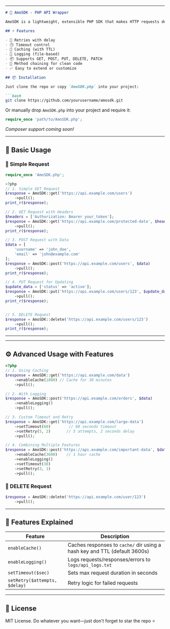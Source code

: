 
---

```markdown
# 🧠 AmoSDK - PHP API Wrapper

AmoSDK is a lightweight, extensible PHP SDK that makes HTTP requests dead simple. Built with dev-friendly features like method chaining, retry logic, caching, logging, and more.

## ⚡ Features

- 🔁 Retries with delay
- 🕓 Timeout control
- 📁 Caching (with TTL)
- 📜 Logging (file-based)
- 📦 Supports GET, POST, PUT, DELETE, PATCH
- 🔗 Method chaining for clean code
- ✅ Easy to extend or customize

## 📦 Installation

Just clone the repo or copy `AmoSDK.php` into your project:

```bash
git clone https://github.com/yourusername/amosdk.git
```

Or manually drop `AmoSDK.php` into your project and require it:

```php
require_once 'path/to/AmoSDK.php';
```

_Composer support coming soon!_

---

## 🚀 Basic Usage

### 🔹 Simple Request



```php
require_once 'AmoSDK.php';

<?php
// 1. Simple GET Request
$response = AmoSDK::get('https://api.example.com/users')
    ->pull();
print_r($response);

// 2. GET Request with Headers
$headers = ['Authorization: Bearer your_token'];
$response = AmoSDK::get('https://api.example.com/protected-data', $headers)
    ->pull();
print_r($response);

// 3. POST Request with Data
$data = [
    'username' => 'john_doe',
    'email' => 'john@example.com'
];
$response = AmoSDK::post('https://api.example.com/users', $data)
    ->pull();
print_r($response);

// 4. PUT Request for Updating
$update_data = ['status' => 'active'];
$response = AmoSDK::put('https://api.example.com/users/123', $update_data)
    ->pull();
print_r($response);


// 5. DELETE Request
$response = AmoSDK::delete('https://api.example.com/users/123')
    ->pull();
print_r($response);
```

---


---

## ⚙️ Advanced Usage with Features



```php
<?php
// 1. Using Caching
$response = AmoSDK::get('https://api.example.com/data')
    ->enableCache(1800) // Cache for 30 minutes
    ->pull();

// 2. With Logging
$response = AmoSDK::post('https://api.example.com/orders', $data)
    ->enableLogging()
    ->pull();

// 3. Custom Timeout and Retry
$response = AmoSDK::get('https://api.example.com/large-data')
    ->setTimeout(60)        // 60 seconds timeout
    ->setRetry(5, 2)       // 5 attempts, 2 seconds delay
    ->pull();

// 4. Combining Multiple Features
$response = AmoSDK::post('https://api.example.com/important-data', $data)
    ->enableCache(3600)    // 1 hour cache
    ->enableLogging()
    ->setTimeout(30)
    ->setRetry(3, 1)
    ->pull();
```

### 🔸 DELETE Request

```php
$response = AmoSDK::delete('https://api.example.com/user/123')
    ->pull();
```

---

## 🧪 Features Explained

| Feature         | Description                                                                 |
|----------------|-----------------------------------------------------------------------------|
| `enableCache()` | Caches responses to `cache/` dir using a hash key and TTL (default 3600s)  |
| `enableLogging()` | Logs requests/responses/errors to `logs/api_logs.txt`                     |
| `setTimeout($sec)` | Sets max request duration in seconds                                     |
| `setRetry($attempts, $delay)` | Retry logic for failed requests                                |

---



## 📜 License

MIT License. Do whatever you want—just don't forget to star the repo ⭐

